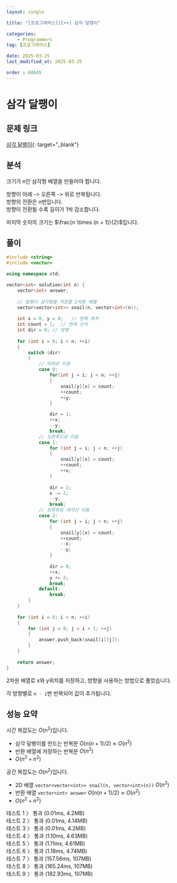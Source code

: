 ```yaml
---
layout: single

title: "[프로그래머스][C++] 삼각 달팽이"

categories:
    - Programmers
tag: [프로그래머스]

date: 2025-03-25
last_modified_at: 2025-03-25

order : 68645
---
```


# 삼각 달팽이

## 문제 링크

[삼각 달팽이](https://school.programmers.co.kr/learn/courses/30/lessons/68645){: target="_blank"}

## 분석

크기가 n인 삼각형 배열을 만들어야 합니다.

방향이 아래 -> 오른쪽 -> 위로 반복됩니다.  
방향의 전환은 n번입니다.  
방향이 전환될 수록 길이가 1씩 감소합니다.

마지막 숫자의 크기는 $\frac{n \times (n + 1)}{2}$입니다.

## 풀이

```cpp
#include <string>
#include <vector>

using namespace std;

vector<int> solution(int n) {
    vector<int> answer;
    
    // 달팽이 삼각형을 저장할 2차원 배열
    vector<vector<int>> snail(n, vector<int>(n));
    
    int x = 0, y = 0;   // 현재 위치
    int count = 1;  // 현재 숫자
    int dir = 0; // 방향
    
    for (int i = 0; i < n; ++i)
    {
        switch (dir)
        {
            // 아래로 이동
            case 0:
                for(int j = i; j < n; ++j)
                {
                    snail[y][x] = count;
                    ++count;
                    ++y;
                }

                dir = 1;
                ++x;
                --y;
                break;
            // 오른쪽으로 이동
            case 1:
                for (int j = i; j < n; ++j)
                {
                    snail[y][x] = count;
                    ++count;
                    ++x;
                }
                
                dir = 2;
                x -= 2;
                --y;
                break;
            // 왼쪽위로 대각선 이동
            case 2:
                for (int j = i; j < n; ++j)
                {
                    snail[y][x] = count;
                    ++count;
                    --x;
                    --y;
                }
                
                dir = 0;
                ++x;
                y += 2;
                break;
            default:
                break;
        }
    }
    
    for (int i = 0; i < n; ++i)
    {
        for (int j = 0; j < i + 1; ++j)
        {
            answer.push_back(snail[i][j]);
        }
    }
    
    return answer;
}
```

2차원 배열로 x와 y위치를 저장하고, 방향을 사용하는 방법으로 풀었습니다.

각 방향별로 `n - i`번 반복되어 값이 추가됩니다.

## 성능 요약

시간 복잡도는 $O(n^2)$입니다.

- 삼각 달팽이를 만드는 반복문 $O(n(n + 1) / 2) \approx O(n^2)$
- 반환 배열에 저장하는 반복문 $O(n^2)$
- $O(n^2 + n^2)$

공간 복잡도는 $O(n^2)$입니다.

- 2D 배열 `vector<vector<int>> snail(n, vector<int>(n))` $O(n^2)$
- 반환 배열 `vector<int> answer` $O(n(n + 1) / 2) \approx O(n^2)$
- $O(n^2 + n^2)$

테스트 1 〉 통과 (0.01ms, 4.2MB)  
테스트 2 〉 통과 (0.01ms, 4.14MB)  
테스트 3 〉 통과 (0.01ms, 4.2MB)  
테스트 4 〉 통과 (1.10ms, 4.63MB)  
테스트 5 〉 통과 (1.11ms, 4.61MB)  
테스트 6 〉 통과 (1.18ms, 4.74MB)  
테스트 7 〉 통과 (157.56ms, 107MB)  
테스트 8 〉 통과 (165.24ms, 107MB)  
테스트 9 〉 통과 (182.93ms, 107MB)  